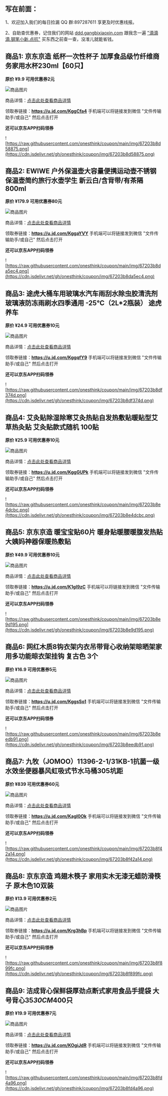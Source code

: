 ## 写在前面：

1、欢迎加入我们的每日捡漏 QQ 群:897287611 享更及时优惠线报。

2、自助查优惠券，记住我们的网站 [ddd.gangbixiaoxin.com](https://ddd.gangbixiaoxin.com) 跟我念一遍 ["滴滴滴.钢笔小新.点抗"](https://ddd.gangbixiaoxin.com) 买东西之前查一查，没准儿就能省钱。

## 商品1: 京东京造 纸杯一次性杯子 加厚食品级竹纤维商务家用水杯230ml【60只】

**原价 ¥9.9 可用优惠券2元**

![商品图片](http://img14.360buyimg.com/n1/jfs/t1/165987/26/35272/45606/671a48dfF70500b3d/cfd6cd202564a589.jpg)

商品详情：[点击此处查看商品详情](https://union-click.jd.com/jdc?e=1003156031&amp;p=JF8BAacJK1olXwIHV15bAE8SAV8IGloUWgELUlpYC0gnRzBQRQQlBENHFRxWFlVMWzBeTA9KQl1XSwwDVFVPRjtUBAJQAVsMFgQZBBRNXBd6ZlNSAUMEXAsidRN1dGdVRQtONWgAHxcWUjNMdzBLbVxSFllYKApKSEdjeh9tbChqA3BrBjgpex5VexpvbDlMJQR0NlcNahJvRxltYwt3FEBJIxZUby9jUW18aVNmP1xyUT4FfBtsYAxJbyJpPXFhVBsqfDxKVhZJWj1sJmBrDSoCcDJjYRZ7bARiJFRgIAc-X3tpURR1QAJGOGNVNh8aXQhNRhFQQgBTUQoyVW5eCUsQCmkPHVIQbTYCVG4LZksWAm4JE1wSXAUyVW5dDkkWA2gMHFgSVQUCZF5VD3vArtfdkerA1b_WytaKsezCitPchdMlbTYBZF5cCUkXB2gJGVslbQYBZF1tViUWUGgNT1oQXGheVxseQQJXWAEAElsWWQIAU25fCUoVAV84KwRPAn5wKVYaVA4RCzp3ZgN3Kg5fCg4GYCUVSCZDQSNOKVlBIlkaQxRNfzs4G2s)

领取券链接：**https://u.jd.com/KggCfa4** 手机端可以将链接发到微信 "文件传输助手/或自己" 然后点击打开

**还可以京东APP扫码领券**

![https://raw.githubusercontent.com/onesthink/coupon/main/img/67203b8d58875.png](https://cdn.jsdelivr.net/gh/onesthink/coupon/img/67203b8d58875.png)

## 商品2: EWIWE 户外保温壶大容量便携运动壶不锈钢保温壶简约旅行水壶学生 新云白/含背带/有茶隔 800ml

**原价 ¥179.9 可用优惠券80元**

![商品图片](http://img14.360buyimg.com/n1/jfs/t1/226473/15/13058/85412/65e82643Fd00fce15/df7eee10fe1ac509.jpg)

商品详情：[点击此处查看商品详情](https://union-click.jd.com/jdc?e=1003156031&amp;p=JF8BAdsJK1olXwQBXVlcCkwUC18IGloRWQ8AVl1UCEITBl9MRANLAjZbERscSkAJHTRQRA1CCVkdDwtCWhVLHTdNTwcKBENeCVAfUg8bSDlfYAFyX1xgVj46cRl1ASxWGA9pXVRfOlwCVA9BcRBOUjgdHFhqMixValxXDxtxaz5hPnVeIAEhazJkYDN_YjtNOWViEj4FUhh1Sh9ObT5lOWFYKBc-ektlYW5gWyxdB2JgHT4bfBRNYRZrTgxhJFRhIz02Vz9-ewZzfCcTOE5hIjkCViNFZRB_eAFAA2UAJA0kezhXd21eci9hCEZ0PToNfz9_CxgKawhsLnFFNAY9ajxPYCh8cgF1JHVhFSgkbBhsY3sKbk8XKDYcEw5eQxV0UAxzaRJpD3xfCiQZQy5BD2M4GmsWXAYFXVhaDkISM18IG2tUMwYBUVlZC08SM244G10XXAYFUFleAUwWAF8IE1wliqu6gdTs3cOu1_GAzOKyiI--gMDVOHsnAF8IGloXXQIFVVxdOHsXAF8LKwV7XFULUwpeX015X2xNWBJeXVRsXFhaCk0VC2Y4GVoUXwQyZG4WXhxsWQgKQTkXPWF7BjxfSxUUVxMISQZ7X1leEAgvdw1eYGdJRTNzLw5gZF5t)

领取券链接：**https://u.jd.com/KggaYVY** 手机端可以将链接发到微信 "文件传输助手/或自己" 然后点击打开

**还可以京东APP扫码领券**

![https://raw.githubusercontent.com/onesthink/coupon/main/img/67203b8da5ec4.png](https://cdn.jsdelivr.net/gh/onesthink/coupon/img/67203b8da5ec4.png)

## 商品3: 途虎大桶车用玻璃水汽车雨刮水除虫胶清洗剂玻璃液防冻雨刷水四季通用 -25℃（2L*2瓶装） 途虎养车

**原价 ¥24.9 可用优惠券10元**

![商品图片](http://img14.360buyimg.com/n1/jfs/t1/246028/15/303/62395/65857863F3ff0061f/8bef44af680ed841.jpg)

商品详情：[点击此处查看商品详情](https://union-click.jd.com/jdc?e=1003156031&amp;p=JF8BAdsJK1olXwIHVlheCUsXBF8IGlocXwcDUl1bD0IXAV9MRANLAjZbERscSkAJHTRQRA1CCVkdDwtCWhVLHTdNTwcKBENeCVAfUg8bWwpsWD1qJXxcNgldbzBBRWwJQR1yPmBQOlwIX05ySC1SSDlQX1ZLKScJV1xXDxtxaz5sLm1GIDcPaz9efDN8YidNOWJyEj0vUit1Ah9OeD5mLWFbNBc-ektgYSZ4Wy9dB2VgHRgbfyl0cAwJTgxhJFRnLT0-Vz9-ewtzfCcTOE5hIjkCViNFZRB4eygVGXJwIDkqUTRTdBZSciJmKlh0PQwNayhjF2x_bzlxP2Z2Pxo-cT9zdA1rXC9sC292DRccfCJvYRRoD1lgSQR3ZDlVfTxtAR1Ufi9NGEBBEwcFezZkXjkEF2sUbQUDVFlUDkwRCmo4K1sVbUdsVFxUAUkWM244G10XXAYFUFleAEIWCl8IE1wliqu6gdTs3cOu1_GAzOKyiI--gMDVOHsnAF8IGloXXQIFVVxdOHsXAF8LKwV7XFUEVl5YD0p5X2xNWBJeFgNsXFhaAEISBWw4GVoUXwQyZG4FbS9UZRBwYQV3CgZlLwgbC0pNRQhrfQl7X1NVUTsWShFEYSoKSxJoJFJdZF5t)

领取券链接：**https://u.jd.com/KggqfY9** 手机端可以将链接发到微信 "文件传输助手/或自己" 然后点击打开

**还可以京东APP扫码领券**

![https://raw.githubusercontent.com/onesthink/coupon/main/img/67203b8df374d.png](https://cdn.jsdelivr.net/gh/onesthink/coupon/img/67203b8df374d.png)

## 商品4: 艾灸贴除湿除寒艾灸热贴自发热敷贴暖贴型艾草热灸贴 艾灸贴款式随机 100贴

**原价 ¥25.9 可用优惠券10元**

![商品图片](http://img14.360buyimg.com/n1/jfs/t1/111014/38/49012/101216/671b0ecbF8b9d591e/8118cd0df0493530.jpg)

商品详情：[点击此处查看商品详情](https://union-click.jd.com/jdc?e=1003156031&amp;p=JF8BAd0JK1olXwIHUVldCE0SBl8IGlsWXgYDXF1cC0oRCl9MRANLAjZbERscSkAJHTRQRA1CCVkdDwtCWhVLHTdNTwcKBENeCVAfUg8bZw9ubwQWIAFaIw4NSzFlZxh8ZyURHWB4OlxcABZ3RQ9hQSdLI3tKV1c-fVxXDxtxazliBFNFIDcHazxkVit_RA1NOWJiEig_UiJ1Sm5Obz5mKmFbIBcqQEtgYW5aWy9NB1VgHRgbfyJNUw9ScAxhJFRgLS0iVD1uewhzfCcTOE5hIjkCViNFZRNrbBJTVXJwNy09ew0DABh-aSd8JHV5Cj4vazJudxMObzJlOnFLAQErcStHdzdrXC9sLWR1Jy0ffEl_ZxRoD1lgSQR3ZAQtDUxgQWsWeT93L3RjPDwYUzwSaB8EF2sUbQUDVFlUDkwRCmo4K1sVbUdsVFxZCUoSBWc4GmsVWwQDVFlZD0kVAW8BK1sdWjbV-eaIgvrCi9bchdPC5KHX3eKJlsMnM18LK1sUXAQCUFlcCksnM28LK1glA2gDB1daXE8XVAFUGB5WFQVcATBVDkwTAm0JGmsXXAcAVm5tOC93ZRtXGCYSBXFSBB0nei9gdxN2HxtzJ2gAVVYAaA13ajV0RSVoFQULNyttCHs)

领取券链接：**https://u.jd.com/KggGUPk** 手机端可以将链接发到微信 "文件传输助手/或自己" 然后点击打开

**还可以京东APP扫码领券**

![https://raw.githubusercontent.com/onesthink/coupon/main/img/67203b8e4dcbc.png](https://cdn.jsdelivr.net/gh/onesthink/coupon/img/67203b8e4dcbc.png)

## 商品5: 京东京造 暖宝宝贴60片 暖身贴暖腰暖腹发热贴大姨妈神器保暖热敷贴

**原价 ¥49.9 可用优惠券10元**

![商品图片](http://img14.360buyimg.com/n1/jfs/t1/176432/14/46426/87291/67147529F73ae3e6f/568c2427b3a2020c.jpg)

商品详情：[点击此处查看商品详情](https://union-click.jd.com/jdc?e=1003156031&amp;p=JF8BAacJK1olXwIHVVlUDEkVBV8IGloUXwICUFhbDUknRzBQRQQlBENHFRxWFlVMWzBeTA9KQl1XSwwDVFVPRjtUBAJQAVsMFgQZBCIQZGwKTRAXXnx-Kgw6fBNMWT8JWV58JmgALSUfD051ShhKRgxjPwRXICRKSEdjeh9tbCh-HnJ7MDopQTxSexpvazlMIQR1DFYkahJvRxh9Yz53XHZJIDxUaC9kc21oaVJ8P19LFygvbzhsYAxWbAR1PnJxKx4qUjxKVhZJWCxsPnZmM1YDcDJjZhZ7fAdjJFRkIBcqX3tudzJjS0UVCGRSVzYGSyBXfghrZyNTUQoyVW5eCUsQCmkPHVIQbTYCVG4LZksWAm4JE1wSXAUyVW5dDkkWA2gMHFkQWgQGZF5VD3vArtfdkerA1b_WytaKsezCitPchdMlbTYBZF5cCUkXB2gJGVslbQYBZF1tViUWUGcIGFMTX2heVxseQElJQgEKG14dXwYHUm5fCUoVAV84KzISOgUAAhVfCzFrfT1vbwNOB1YDFls0cyUVehRKHF53FHFACQkraklCdxU4G2s)

领取券链接：**https://u.jd.com/K1gI9zC** 手机端可以将链接发到微信 "文件传输助手/或自己" 然后点击打开

**还可以京东APP扫码领券**

![https://raw.githubusercontent.com/onesthink/coupon/main/img/67203b8e9d195.png](https://cdn.jsdelivr.net/gh/onesthink/coupon/img/67203b8e9d195.png)

## 商品6: 网红木质8钩衣架内衣吊带背心收纳架晾晒架家用多功能晾衣架挂钩 复古色 3个

**原价 ¥16.9 可用优惠券5元**

![商品图片](http://img14.360buyimg.com/n1/jfs/t1/226073/9/22147/75214/66875a3cF7bccd0b3/346d1cb211be5c33.jpg)

商品详情：[点击此处查看商品详情](https://union-click.jd.com/jdc?e=1003156031&amp;p=JF8BAdsJK1olXwIHU15YD0IWAV8IGlsUVAEDUFtYDk0WBF9MRANLAjZbERscSkAJHTRQRA1CCVkdDwtCWhVLHTdNTwcKBENeCVAfUg8bAAdxcxt-KQ8GCDw_aABBUAxLTC8XAlgBOlwOVyh_Zy57ejxdBXZpER4OD1xXDxtxazliLgZcIDc5YT9keC58cjNNOWVqEikvUih1AhNObC5lDmFYBhc9UEp3YSZ0Wy9NB29gHSIbaDlwcQ9SeAxhJFRgIAcmST9IVTxzfCcTOE5hIjkCViNFZRNsbC9AH2VgIy0kbChIdR1ocjtxPlliVjY4fEpkXBgKcCJsKXlDIwY9bytPYCh8Yg1xKnV5FigkdC9sY3sKbk8XKDZRAD4CUClndw1KXxBlHV4CEzY1VlV3D2M4GmsWXAYFXVhaDkISM18IG2tUMwYGVldYC0sRM244G10XXAYFUFlfD0oeAV8IE1wliqu6gdTs3cOu1_GAzOKyiI--gMDVOHsnAF8IGloXXQIFVVxdOHsXAF8LKwV7XFUKVF1cWk15X2xNWBMQH1tsVl5YAEgRB2w4GVoUXwQyZG5eYDJ_QwR8El9JP2RiHwgOawhAd21XRVh7X1VdNzY5STh2ZCdQazBQHVUFZF5t)

领取券链接：**https://u.jd.com/KggsSo1** 手机端可以将链接发到微信 "文件传输助手/或自己" 然后点击打开

**还可以京东APP扫码领券**

![https://raw.githubusercontent.com/onesthink/coupon/main/img/67203b8eedb91.png](https://cdn.jsdelivr.net/gh/onesthink/coupon/img/67203b8eedb91.png)

## 商品7: 九牧（JOMOO）11396-2-1/31KB-1抗菌一级水效坐便器暴风虹吸式节水马桶305坑距

**原价 ¥839 可用优惠券60元**

![商品图片](http://img14.360buyimg.com/n1/jfs/t1/207381/35/32814/98450/671df7b9F1d9a86e3/3dd89b5b624f5dd5.jpg)

商品详情：[点击此处查看商品详情](https://union-click.jd.com/jdc?e=1003156031&amp;p=JF8BAa8JK1olXwIHVF9aD0MWA18IGloUXwcHV1dfCkonRzBQRQQlBENHFRxWFlVMWzBeTA9KQl1XSwwDVFVPRjtUBAJQAVsMFgQZBDd1diZJWzh0FnVGFAUHehxDZzx7XgsWKmgAKTU9agp-ZCdaSBxiKnRdHRhKSEdjeh9tbCh-GXFrLA0qQSBTexpvaDlPPQRiHFYqahJFRw99YCh3FG5JNxZVcS9kRW1_aVNsP1x9ESk0Wi5sYAxJb1lxOH9hJwArfDxKVhZJWD9gHH17NyUccDJjYRZ7GwViNHZhID0mX3tKeThIYz5XNWQFAEQCCCBwUAxtUgJ1UQoyVW5eCUsQCmkPHVIQbTYCVG4fZp25gbmyhI6Y9N-HzYvQoZyGjl8JK1sTXwcCU1paCkITBmc4G1MSbdGv7IvXuZ6furuWk4ys-tOL6IrDgHsnM2w4G1oUXwYGU19fCHsnA2w4GGtLMwdRUl1UDUJEbTMLXhhdWkdcOlxdDUIfAmwNK1kUXAQAZG5tdCliSi5IeDpeLkJCDwQvXx9zUBxNS1hiMwR_Pz4_SSJwSz1bXCxiL1lLEm5dOA)

领取券链接：**https://u.jd.com/KagI0Ok** 手机端可以将链接发到微信 "文件传输助手/或自己" 然后点击打开

**还可以京东APP扫码领券**

![https://raw.githubusercontent.com/onesthink/coupon/main/img/67203b8f42a14.png](https://cdn.jsdelivr.net/gh/onesthink/coupon/img/67203b8f42a14.png)

## 商品8: 京东京造 鸡翅木筷子 家用实木无漆无蜡防滑筷子 原木色10双装

**原价 ¥13.9 可用优惠券2元**

![商品图片](http://img14.360buyimg.com/n1/jfs/t1/142361/24/48574/125126/671b1f8aF7b89d458/161f83031d25b981.jpg)

商品详情：[点击此处查看商品详情](https://union-click.jd.com/jdc?e=1003156031&amp;p=JF8BAacJK1olXwIHVFlYDUofBl8IGloUXgYCU1lbCkwnRzBQRQQlBENHFRxWFlVMWzBeTA9KQl1XSwwDVFVPRjtUBAJQAVsMFgQZBBVQYhx-cixOLQdwC1oHCB5TUQ1eexpRHmgAFxsPTxZAfzddE1JFJXNGHAZKSEdjeh9tbChAGnJ7PDkpQSBJexpvbDlMJQR0NlcNahJvRxltYwt3FEBJIxZUby9jUW18aVNmP1xyUT4FfBtsYAxJbyJpPXFhVBsqfDxKVhZJWj1sJmBrDSoCcDJjYRZ7bARiJFRgIAc-X3t-RHF2Rz9oIGZFDFxZDy5wQDp2Xgh1UQoyVW5eCUsQCmkPHVIQbTYCVG4LZksWAm4JE1wSXAUyVW5dDkkWA2gMHFkdWwMEZF5VD3vArtfdkerA1b_WytaKsezCitPchdMlbTYBZF5cCUkXB2gJGVslbQYBZF1tViUWUGkKGghCXGheVxseQE1LSwEAHVIXVAUEVG5fCUoVAV84KwVSPHV0PSkGeEplXGtSGw5RD2RUNB8ZSyUVQCpaXAZCIV5XXFcNcD5TSzc4G2s)

领取券链接：**https://u.jd.com/Krg3hBp** 手机端可以将链接发到微信 "文件传输助手/或自己" 然后点击打开

**还可以京东APP扫码领券**

![https://raw.githubusercontent.com/onesthink/coupon/main/img/67203b8f899fc.png](https://cdn.jsdelivr.net/gh/onesthink/coupon/img/67203b8f899fc.png)

## 商品9: 洁成背心保鲜袋厚劲点断式家用食品手提袋 大号背心35*30CM*400只

**原价 ¥19.9 可用优惠券7元**

![商品图片](http://img14.360buyimg.com/n1/jfs/t1/203134/16/30104/62765/63902478Eb28448d3/7e350741a5f95c8d.jpg)

商品详情：[点击此处查看商品详情](https://union-click.jd.com/jdc?e=1003156031&amp;p=JF8BAd0JK1olXwIHUFlfAE4SBl8IGloSWg4HUlhdDUoXBV9MRANLAjZbERscSkAJHTRQRA1CCVkdDwtCWhVLHTdNTwcKBENeCVAfUg8bejJffA9oLVVWHz1VdjVjXC5KQiFpLn54Olw0egNKYztSZxwSCARaMVorYFxXDxtxaz5hBHldIzcPbDx0dCt8YglNOWJiEj0_Uih1Ah9Oby5mL2FbEhcraktuYSZaWzhnB1VgHSIbaBN8cxhseAxhJFRgIy0ITD9IazxzfCcTOE5hIjkCViNFZRBxby9qHHFwPD0qCSMDABhrUy98Kl8CFSg0dCx3YBcAewNxNHJ2Kxk-QCtHYx1rXC9sC292HS0dfElvYRRoD1lgSQR3ZFoYVAtgeCx6fjhvI093D10FXRtceg8EF2sUbQUDVFlUDkwRCmo4K1sVbUdsVF1ZD0sUAWs4GmsVWwQDVFlZD04VBGwMK1sdWjbV-eaIgvrCi9bchdPC5KHX3eKJlsMnM18LK1sUXAQCUFlcCksnM28LK1glA2gDB1lYAEoeCwFUGB5WFVZeFzBVAUgUA2sBH2sXXAcAVm5tODJKVAhcZitGCU1hXCAjfBRWQTZyZyhtJ2gAPSwVVStDWRNPHA4XBWMGIjZtCHs)

领取券链接：**https://u.jd.com/KOgiJdR** 手机端可以将链接发到微信 "文件传输助手/或自己" 然后点击打开

**还可以京东APP扫码领券**

![https://raw.githubusercontent.com/onesthink/coupon/main/img/67203b8fd4a96.png](https://cdn.jsdelivr.net/gh/onesthink/coupon/img/67203b8fd4a96.png)

